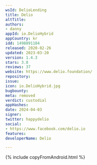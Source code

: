 ```yaml
---
wsId: DelioLending
title: Delio
altTitle: 
authors:
- danny
appId: io.DelioHybrid
appCountry: kr
idd: 1498891184
released: 2020-02-26
updated: 2023-03-20
version: 1.4.3
stars: 3.8
reviews: 37
website: https://www.delio.foundation/
repository: 
issue: 
icon: io.DelioHybrid.jpg
bugbounty: 
meta: removed
verdict: custodial
appHashes: 
date: 2024-04-03
signer: 
twitter: happydelio
social:
- https://www.facebook.com/delio.io
features: 
developerName: Delio

---
```


{% include copyFromAndroid.html %}
